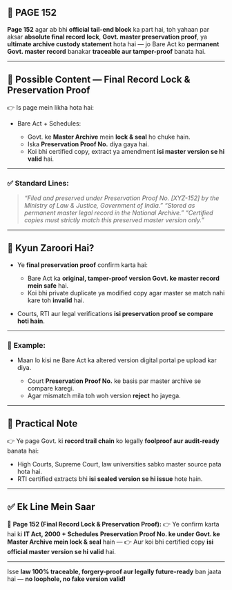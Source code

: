 ## 📄 **PAGE 152**

**Page 152** agar ab bhi **official tail-end block** ka part hai, toh yahaan par aksar **absolute final record lock**, **Govt. master preservation proof**, ya **ultimate archive custody statement** hota hai — jo Bare Act ko **permanent Govt. master record** banakar **traceable aur tamper-proof** banata hai.

---

## 🔹 **Possible Content — Final Record Lock & Preservation Proof**

👉 Is page mein likha hota hai:

* Bare Act + Schedules:

  * Govt. ke **Master Archive** mein **lock & seal** ho chuke hain.
  * Iska **Preservation Proof No.** diya gaya hai.
  * Koi bhi certified copy, extract ya amendment **isi master version se hi valid** hai.

---

### ✅ **Standard Lines:**

> *“Filed and preserved under Preservation Proof No. \[XYZ-152] by the Ministry of Law & Justice, Government of India.”*
> *“Stored as permanent master legal record in the National Archive.”*
> *“Certified copies must strictly match this preserved master version only.”*

---

## 🔹 **Kyun Zaroori Hai?**

* Ye **final preservation proof** confirm karta hai:

  * Bare Act ka **original, tamper-proof version Govt. ke master record mein safe** hai.
  * Koi bhi private duplicate ya modified copy agar master se match nahi kare toh **invalid** hai.
* Courts, RTI aur legal verifications **isi preservation proof se compare hoti hain**.

---

### 🧩 **Example:**

* Maan lo kisi ne Bare Act ka altered version digital portal pe upload kar diya.

  * Court **Preservation Proof No.** ke basis par master archive se compare karegi.
  * Agar mismatch mila toh woh version **reject** ho jayega.

---

## 🔹 **Practical Note**

👉 Ye page Govt. ki **record trail chain** ko legally **foolproof aur audit-ready** banata hai:

* High Courts, Supreme Court, law universities sabko master source pata hota hai.
* RTI certified extracts bhi **isi sealed version se hi issue** hote hain.

---

## ✅ **Ek Line Mein Saar**

📌 **Page 152 (Final Record Lock & Preservation Proof):**
👉 Ye confirm karta hai ki **IT Act, 2000 + Schedules** **Preservation Proof No. ke under Govt. ke Master Archive mein lock & seal** hain —
👉 Aur koi bhi certified copy **isi official master version se hi valid** hai.

---

Isse **law 100% traceable, forgery-proof aur legally future-ready** ban jaata hai — **no loophole, no fake version valid!**
